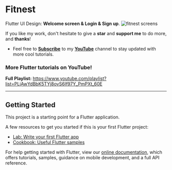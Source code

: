 # Fitnest

Flutter UI Design: **Welcome screen & Login & Sign up**.
![fitnest screens](https://user-images.githubusercontent.com/68671238/167317144-6c043e59-7180-4715-802f-7cbeec08f1a9.png)

If you like my work, don't hesitate to give a **star** and **support me** to do more, and **thanks**!

- Feel free to [**Subscribe**](https://www.youtube.com/channel/UC2PhG56Owj3JtKBug7zkBWw) to my [**YouTube**](https://www.youtube.com/channel/UC2PhG56Owj3JtKBug7zkBWw) channel to stay updated with more cool tutorials.

### More Flutter tutorials on YouTube!
**Full Playlist:** https://www.youtube.com/playlist?list=PLjAwYdBbK5TYj8ovS6If97Y_PmPXt_60E

------------------------------
## Getting Started

This project is a starting point for a Flutter application.

A few resources to get you started if this is your first Flutter project:

- [Lab: Write your first Flutter app](https://flutter.dev/docs/get-started/codelab)
- [Cookbook: Useful Flutter samples](https://flutter.dev/docs/cookbook)

For help getting started with Flutter, view our
[online documentation](https://flutter.dev/docs), which offers tutorials,
samples, guidance on mobile development, and a full API reference.
